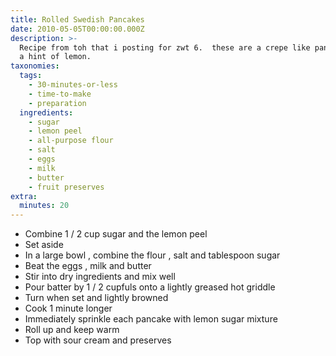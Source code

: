```yaml
---
title: Rolled Swedish Pancakes
date: 2010-05-05T00:00:00.000Z
description: >-
  Recipe from toh that i posting for zwt 6.  these are a crepe like pancake with
  a hint of lemon.
taxonomies:
  tags:
    - 30-minutes-or-less
    - time-to-make
    - preparation
  ingredients:
    - sugar
    - lemon peel
    - all-purpose flour
    - salt
    - eggs
    - milk
    - butter
    - fruit preserves
extra:
  minutes: 20
---
```

 - Combine 1 / 2 cup sugar and the lemon peel
 - Set aside
 - In a large bowl , combine the flour , salt and tablespoon sugar
 - Beat the eggs , milk and butter
 - Stir into dry ingredients and mix well
 - Pour batter by 1 / 2 cupfuls onto a lightly greased hot griddle
 - Turn when set and lightly browned
 - Cook 1 minute longer
 - Immediately sprinkle each pancake with lemon sugar mixture
 - Roll up and keep warm
 - Top with sour cream and preserves
